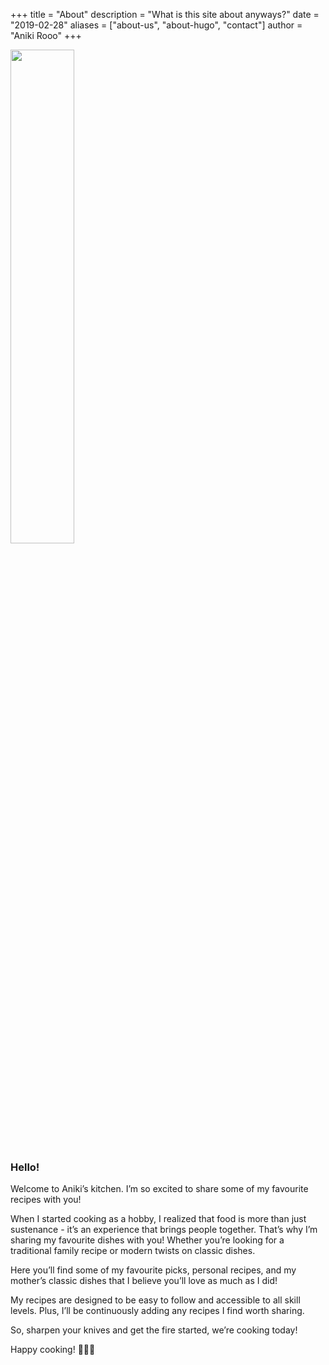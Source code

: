 +++
title = "About"
description = "What is this site about anyways?"
date = "2019-02-28"
aliases = ["about-us", "about-hugo", "contact"]
author = "Aniki Rooo"
+++

<div class="my-flexbox row-collapse center basic-gap" >
  <img src="/img/recipes/stickers/bowing.png" width="45%" />
  <div>
    <h3>Hello!</h3>
  </div>
</div>


Welcome to Aniki’s kitchen. I’m so excited to share some of my favourite recipes with you!

When I started cooking as a hobby, I realized that food is more than just sustenance - it’s an experience that brings people together. That’s why I’m sharing my favourite dishes with you! Whether you’re looking for a traditional family recipe or modern twists on classic dishes.

Here you’ll find some of my favourite picks, personal recipes, and my mother’s classic dishes that I believe you’ll love as much as I did!

My recipes are designed to be easy to follow and accessible to all skill levels. Plus, I’ll be continuously adding any recipes I find worth sharing.

So, sharpen your knives and get the fire started, we’re cooking today!

Happy cooking! 👨‍🍳🦘

